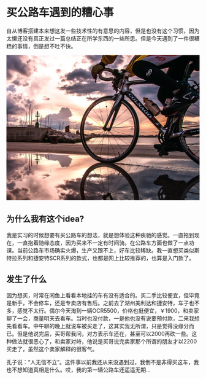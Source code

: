 # 买公路车遇到的糟心事


​		自从博客搭建本来想这发一些技术性的有意思的内容，但是也没有这个习惯，因为太懒还没有真正发过一篇总结正在所学东西的一些所思。但是今天遇到了一件很糟糕的事情，倒是想不吐不快。

<img src="images/roadbike.jpg" style="zoom:50%;" />

## 为什么我有这个idea?

​		我是实习的时候想要有买公路车的想法，就是想体验这种疾驰的感觉。一直拖到现在，一直抱着随缘态度，因为买来不一定有时间骑。在公路车方面也做了一点功课。当前公路车市场确实火爆，生产又跟不上，好车比较稀缺。我一直想买类似斯特拉系列和捷安特SCR系列的款式，也都是网上比较推荐的，也算是入门款了。

## 发生了什么

​		因为想买，时常在闲鱼上看看本地挂的车有没有适合的。买二手比较便宜，但毕竟是新手，不会修车，还是专卖店有售后。之前去了湖州美利达和捷安特，车子也不多，感觉不太行。偶尔今天淘到一辆OCR5500，价格也挺便宜，￥1900，和卖家聊了一会，商量明天去看车。当时也没付款，一是他也没有说要预付款，二来我想先看看车。中午聊的晚上就说车被买走了，这其实我无所谓，只是觉得没缘分而已。但是他说完后，买哥帮我问，对方表示车还在，甚至可以2000再砍一些。这种做法就很恶心了，和卖家对峙，他说是买哥说完卖家那个所谓的朋友才以2200买走了，虽然这个卖家解释的很客气。

​		孔子说：“人无信不立”。这件事以前我还从来没遇到过，我倒不是非得买这车，我也不想知道真相是什么。哎，我的第一辆公路车还遥遥无期...


